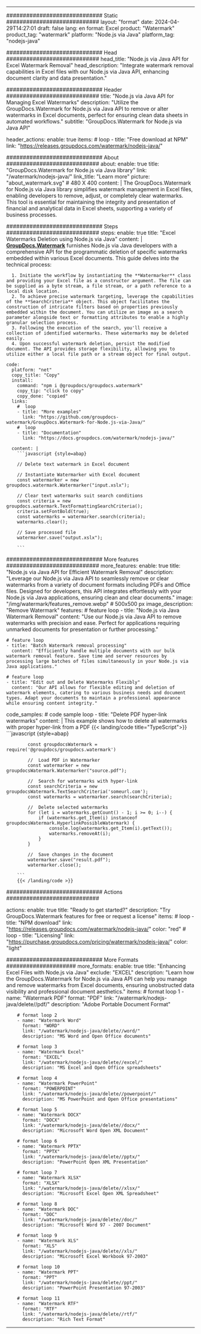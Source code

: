 
---
############################# Static ############################
layout: "format"
date:  2024-04-29T14:27:01
draft: false
lang: en
format: Excel
product: "Watermark"
product_tag: "watermark"
platform: "Node.js via Java"
platform_tag: "nodejs-java"

############################# Head ############################
head_title: "Node.js via Java API for Excel Watermark Removal"
head_description: "Integrate watermark removal capabilities in Excel files with our Node.js via Java API, enhancing document clarity and data presentation."

############################# Header ############################
title: "Node.js via Java API for Managing Excel Watermarks" 
description: "Utilize the GroupDocs.Watermark for Node.js via Java API to remove or alter watermarks in Excel documents, perfect for ensuring clean data sheets in automated workflows."
subtitle: "GroupDocs.Watermark for Node.js via Java API" 

header_actions:
  enable: true
  items:
    #  loop
    - title: "Free download at NPM"
      link: "https://releases.groupdocs.com/watermark/nodejs-java/"
      
############################# About ############################
about:
    enable: true
    title: "GroupDocs.Watermark for Node.js via Java library"
    link: "/watermark/nodejs-java/"
    link_title: "Learn more"
    picture: "about_watermark.svg" # 480 X 400
    content: |
       The GroupDocs.Watermark for Node.js via Java library simplifies watermark management in Excel files, enabling developers to remove, adjust, or completely clear watermarks. This tool is essential for maintaining the integrity and presentation of financial and analytical data in Excel sheets, supporting a variety of business processes.

############################# Steps ############################
steps:
    enable: true
    title: "Excel Watermarks Deletion using Node.js via Java"
    content: |
      **[GroupDocs.Watermark](https://products.groupdocs.com/watermark/nodejs-java/)** furnishes Node.js via Java developers with a comprehensive API for the programmatic deletion of specific watermarks embedded within various Excel documents. This guide delves into the technical process:
      
      1. Initiate the workflow by instantiating the **Watermarker** class and providing your Excel file as a constructor argument. The file can be supplied as a byte stream, a file stream, or a path reference to a local disk location.
      2. To achieve precise watermark targeting, leverage the capabilities of the **SearchCriteria** object. This object facilitates the construction of intricate filters based on properties previously embedded within the document. You can utilize an image as a search parameter alongside text or formatting attributes to enable a highly granular selection process.
      3. Following the execution of the search, you'll receive a collection of identified watermarks. These watermarks may be deleted easily.
      4. Upon successful watermark deletion, persist the modified document. The API provides storage flexibility, allowing you to utilize either a local file path or a stream object for final output.
   
    code:
      platform: "net"
      copy_title: "Copy"
      install:
        command: "npm i @groupdocs/groupdocs.watermark"
        copy_tip: "click to copy"
        copy_done: "copied"
      links:
        #  loop
        - title: "More examples"
          link: "https://github.com/groupdocs-watermark/GroupDocs.Watermark-for-Node.js-via-Java/"
        #  loop
        - title: "Documentation"
          link: "https://docs.groupdocs.com/watermark/nodejs-java/"
          
      content: |
        ```javascript {style=abap}

        // Delete text watermark in Excel document

        // Instantiate Watermarker with Excel document
        const watermarker = new groupdocs.watermark.Watermarker("input.xslx");
        
        // Clear text watermarks suit search conditions
        const criteria = new groupdocs.watermark.TextFormattingSearchCriteria();
        criteria.setFontBold(true);
        const watermarks = watermarker.search(criteria);
        watermarks.clear();

        // Save processed file
        watermarker.save("output.xslx");
        
        ```            

############################# More features ############################
more_features:
  enable: true
  title: "Node.js via Java API for Efficient Watermark Removal"
  description: "Leverage our Node.js via Java API to seamlessly remove or clear watermarks from a variety of document formats including PDFs and Office files. Designed for developers, this API integrates effortlessly with your Node.js via Java applications, ensuring clean and clear documents."
  image: "/img/watermark/features_remove.webp" # 500x500 px
  image_description: "Remove Watermark"
  features:
    # feature loop
    - title: "Node.js via Java Watermark Removal"
      content: "Use our Node.js via Java API to remove watermarks with precision and ease. Perfect for applications requiring unmarked documents for presentation or further processing."

    # feature loop
    - title: "Batch Watermark removal processing"
      content: "Efficiently handle multiple documents with our bulk watermark removal feature. Save time and server resources by processing large batches of files simultaneously in your Node.js via Java applications."

    # feature loop
    - title: "Edit out and Delete Watermarks Flexibly"
      content: "Our API allows for flexible editing and deletion of watermark elements, catering to various business needs and document types. Adapt your documents to maintain a professional appearance while ensuring content integrity."
      
  code_samples:
    # code sample loop
    - title: "Delete PDF hyper-link watermarks"
      content: |
        This example shows how to delete all watermarks with proper hyper-link from a PDF
        {{< landing/code title="TypeScript">}}
        ```javascript {style=abap}
        
            const groupdocsWatermark = require('@groupdocs/groupdocs.watermark')

            //  Load PDF in Watermarker
            const watermarker = new groupdocsWatermark.Watermarker("source.pdf");

            //  Search for watermarks with hyper-link
            const searchCriteria = new groupdocsWatermark.TextSearchCriteria('someurl.com');
            const watermarks = watermarker.search(searchCriteria);
  
            //  Delete selected watermarks
            for (let i = watermarks.getCount() - 1; i >= 0; i--) {
                if (watermarks.get_Item(i) instanceof groupdocsWatermark.HyperlinkPossibleWatermark) {
                    console.log(watermarks.get_Item(i).getText());
                    watermarks.removeAt(i);
                }
            }

            //  Save changes in the document
            watermarker.save("result.pdf");
            watermarker.close();

        ```
        {{< /landing/code >}}


############################# Actions ############################

actions:
  enable: true
  title: "Ready to get started?"
  description: "Try GroupDocs.Watermark features for free or request a license"
  items:
    #  loop
    - title: "NPM download"
      link: "https://releases.groupdocs.com/watermark/nodejs-java/"
      color: "red"
        #  loop
    - title: "Licensing"
      link: "https://purchase.groupdocs.com/pricing/watermark/nodejs-java/"
      color: "light"


############################# More Formats #####################
more_formats:
    enable: true
    title: "Enhancing Excel Files with Node.js via Java"
    exclude: "EXCEL"
    description: "Learn how the GroupDocs.Watermark for Node.js via Java API can help you manage and remove watermarks from Excel documents, ensuring unobstructed data visibility and professional document aesthetics."
    items: 
        # format loop 1
        - name: "Watermark PDF"
          format: "PDF"
          link: "/watermark/nodejs-java/delete//pdf/"
          description: "Adobe Portable Document Format"

        # format loop 2
        - name: "Watermark Word"
          format: "WORD"
          link: "/watermark/nodejs-java/delete//word/"
          description: "MS Word and Open Office documents"
          
        # format loop 3
        - name: "Watermark Excel"
          format: "EXCEL"
          link: "/watermark/nodejs-java/delete//excel/"
          description: "MS Excel and Open Office spreadsheets"

        # format loop 4
        - name: "Watermark PowerPoint"
          format: "POWERPOINT"
          link: "/watermark/nodejs-java/delete//powerpoint/"
          description: "MS PowerPoint and Open Office presentations"

        # format loop 5
        - name: "Watermark DOCX"
          format: "DOCX"
          link: "/watermark/nodejs-java/delete//docx/"
          description: "Microsoft Word Open XML Document"
          
        # format loop 6
        - name: "Watermark PPTX"
          format: "PPTX"
          link: "/watermark/nodejs-java/delete//pptx/"
          description: "PowerPoint Open XML Presentation"
          
        # format loop 7
        - name: "Watermark XLSX"
          format: "XLSX"
          link: "/watermark/nodejs-java/delete//xlsx/"
          description: "Microsoft Excel Open XML Spreadsheet"

        # format loop 8
        - name: "Watermark DOC"
          format: "DOC"
          link: "/watermark/nodejs-java/delete//doc/"
          description: "Microsoft Word 97 - 2007 Document"

        # format loop 9
        - name: "Watermark XLS"
          format: "XLS"
          link: "/watermark/nodejs-java/delete//xls/"
          description: "Microsoft Excel Workbook 97-2003"

        # format loop 10
        - name: "Watermark PPT"
          format: "PPT"
          link: "/watermark/nodejs-java/delete//ppt/"
          description: "PowerPoint Presentation 97-2003"

        # format loop 11
        - name: "Watermark RTF"
          format: "RTF"
          link: "/watermark/nodejs-java/delete//rtf/"
          description: "Rich Text Format"

---